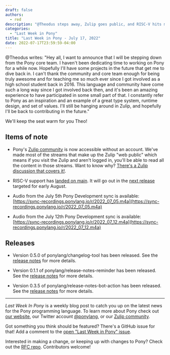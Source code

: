 ```yaml
---
draft: false
authors:
  - red
description: "@Theodus steps away, Zulip goes public, and RISC-V hits main!"
categories:
  - "Last Week in Pony"
title: "Last Week in Pony - July 17, 2022"
date: 2022-07-17T23:59:59-04:00
---
```


@Theodus writes: "Hey all, I want to announce that I will be stepping down from the Pony core team. I haven't been dedicating time to working on Pony for a while now. Hopefully I'll have some projects in the future that get me to dive back in. I can't thank the community and core team enough for being truly awesome and for teaching me so much ever since I got involved as a high school student back in 2016. This language and community have come such a long way since I got involved back then, and it's been an amazing experience to have participated in some small part of that. I constantly refer to Pony as an inspiration and an example of a great type system, runtime design, and set of values. I'll still be hanging around in Zulip, and hopefully I'll be back to contributing in the future."

We'll keep the seat warm for you Theo!
<!-- more -->

## Items of note

- Pony's [Zulip community](https://ponylang.zulipchat.com) is now accessible without an account. We've made most of the streams that make up the Zulip "web public" which means if you visit the Zulip and aren't logged in, you'll be able to read all the content in those streams.
  Want to know why? [There's a Zulip discussion that covers it!](https://ponylang.zulipchat.com/#narrow/stream/189934-general/topic/Making.20the.20Zulip.20public).

- RISC-V support has [landed on main](https://github.com/ponylang/ponyc/pull/3435). It will go out in the [next release](https://github.com/ponylang/ponyc/issues/4154) targeted for early August.

- Audio from the July 5th Pony Development sync is available: [https://sync-recordings.ponylang.io/r/2022_07_05.m4a](https://sync-recordings.ponylang.io/r/2022_07_05.m4a)

- Audio from the July 12th Pony Development sync is available: [https://sync-recordings.ponylang.io/r/2022_07_12.m4a](https://sync-recordings.ponylang.io/r/2022_07_12.m4a)

## Releases

- Version 0.5.0 of ponylang/changelog-tool has been released.
  See the [release notes](https://github.com/ponylang/changelog-tool/releases/tag/0.5.0) for more details.

- Version 0.1.1 of ponylang/release-notes-reminder has been released.
  See the [release notes](https://github.com/ponylang/release-notes-reminder-bot-action/releases/tag/0.1.1) for more details.

- Version 0.3.5 of ponylang/release-notes-bot-action has been released.
  See the [release notes](https://github.com/ponylang/release-notes-bot-action/releases/tag/0.3.5) for more details.

---

_Last Week In Pony_ is a weekly blog post to catch you up on the latest news for the Pony programming language. To learn more about Pony check out [our website](https://ponylang.io), our Twitter account [@ponylang](https://twitter.com/ponylang), or our [Zulip community](https://ponylang.zulipchat.com).

Got something you think should be featured? There's a GitHub issue for that! Add a comment to the [open "Last Week in Pony" issue](https://github.com/ponylang/ponylang.github.io/issues?q=is%3Aissue+is%3Aopen+label%3Alast-week-in-pony).

Interested in making a change, or keeping up with changes to Pony? Check out the [RFC repo](https://github.com/ponylang/rfcs). Contributors welcome!
